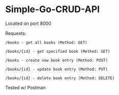 # Simple-Go-CRUD-API

Located on port 8000

Requests: 
```
/books - get all books (Method: GET)
```
```
/books/{id} - get specified book (Method: GET)
```
```
/books - create new book entry (Method: POST)
```
```
/books/{id} - update book entry (Method: PUT)
```
```
/books/{id} - delete book entry (Method: DELETE)
```

Tested w/ Postman
